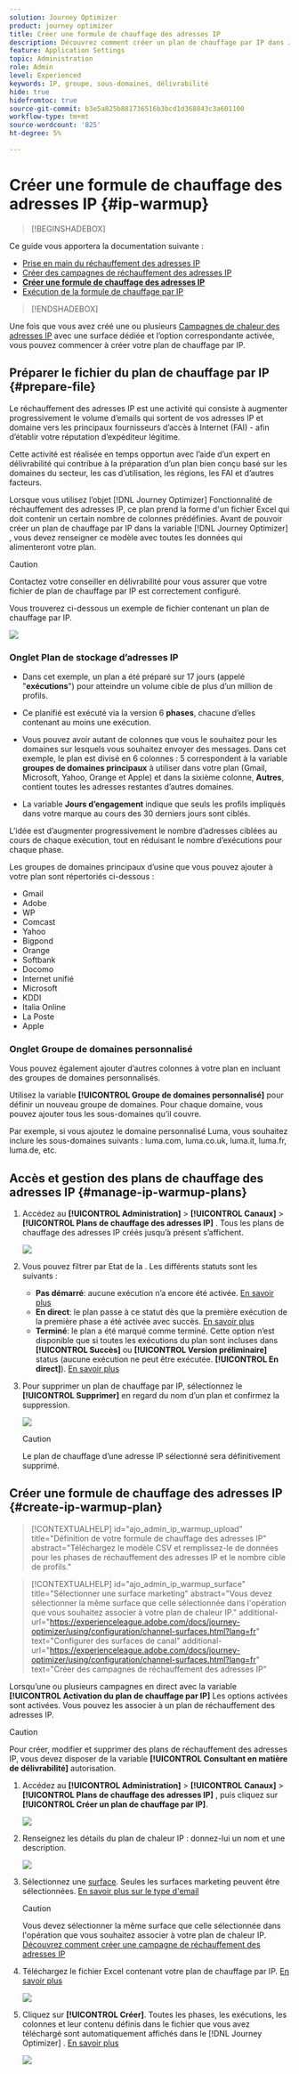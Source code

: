```yaml
---
solution: Journey Optimizer
product: journey optimizer
title: Créer une formule de chauffage des adresses IP
description: Découvrez comment créer un plan de chauffage par IP dans Journey Optimizer
feature: Application Settings
topic: Administration
role: Admin
level: Experienced
keywords: IP, groupe, sous-domaines, délivrabilité
hide: true
hidefromtoc: true
source-git-commit: b3e5a825b881736516b3bcd1d368843c3a601100
workflow-type: tm+mt
source-wordcount: '825'
ht-degree: 5%

---
```


# Créer une formule de chauffage des adresses IP {#ip-warmup}

>[!BEGINSHADEBOX]

Ce guide vous apportera la documentation suivante :

* [Prise en main du réchauffement des adresses IP](ip-warmup-gs.md)
* [Créer des campagnes de réchauffement des adresses IP](ip-warmup-campaign.md)
* **[Créer une formule de chauffage des adresses IP](ip-warmup-plan.md)**
* [Exécution de la formule de chauffage par IP](ip-warmup-execution.md)

>[!ENDSHADEBOX]

Une fois que vous avez créé une ou plusieurs [Campagnes de chaleur des adresses IP](ip-warmup-campaign.md) avec une surface dédiée et l’option correspondante activée, vous pouvez commencer à créer votre plan de chauffage par IP.

## Préparer le fichier du plan de chauffage par IP {#prepare-file}

Le réchauffement des adresses IP est une activité qui consiste à augmenter progressivement le volume d’emails qui sortent de vos adresses IP et domaine vers les principaux fournisseurs d’accès à Internet (FAI) - afin d’établir votre réputation d’expéditeur légitime.

Cette activité est réalisée en temps opportun avec l’aide d’un expert en délivrabilité qui contribue à la préparation d’un plan bien conçu basé sur les domaines du secteur, les cas d’utilisation, les régions, les FAI et d’autres facteurs.

Lorsque vous utilisez l’objet [!DNL Journey Optimizer] Fonctionnalité de réchauffement des adresses IP, ce plan prend la forme d&#39;un fichier Excel qui doit contenir un certain nombre de colonnes prédéfinies. Avant de pouvoir créer un plan de chauffage par IP dans la variable [!DNL Journey Optimizer] , vous devez renseigner ce modèle avec toutes les données qui alimenteront votre plan.

>[!CAUTION]
>
>Contactez votre conseiller en délivrabilité pour vous assurer que votre fichier de plan de chauffage par IP est correctement configuré.

Vous trouverez ci-dessous un exemple de fichier contenant un plan de chauffage par IP.

![](assets/ip-warmup-sample-file.png)

### Onglet Plan de stockage d’adresses IP

* Dans cet exemple, un plan a été préparé sur 17 jours (appelé &quot;**exécutions**&quot;) pour atteindre un volume cible de plus d’un million de profils.

* Ce planifié est exécuté via la version 6 **phases**, chacune d’elles contenant au moins une exécution.

* Vous pouvez avoir autant de colonnes que vous le souhaitez pour les domaines sur lesquels vous souhaitez envoyer des messages. Dans cet exemple, le plan est divisé en 6 colonnes : 5 correspondent à la variable **groupes de domaines principaux** à utiliser dans votre plan (Gmail, Microsoft, Yahoo, Orange et Apple) et dans la sixième colonne, **Autres**, contient toutes les adresses restantes d’autres domaines.
* La variable **Jours d’engagement** indique que seuls les profils impliqués dans votre marque au cours des 30 derniers jours sont ciblés.

L’idée est d’augmenter progressivement le nombre d’adresses ciblées au cours de chaque exécution, tout en réduisant le nombre d’exécutions pour chaque phase.

Les groupes de domaines principaux d’usine que vous pouvez ajouter à votre plan sont répertoriés ci-dessous :

* Gmail
* Adobe
* WP
* Comcast
* Yahoo
* Bigpond
* Orange
* Softbank
* Docomo
* Internet unifié
* Microsoft
* KDDI
* Italia Online
* La Poste
* Apple

### Onglet Groupe de domaines personnalisé

Vous pouvez également ajouter d’autres colonnes à votre plan en incluant des groupes de domaines personnalisés.

Utilisez la variable **[!UICONTROL Groupe de domaines personnalisé]** pour définir un nouveau groupe de domaines. Pour chaque domaine, vous pouvez ajouter tous les sous-domaines qu’il couvre.<!--TBC-->

Par exemple, si vous ajoutez le domaine personnalisé Luma, vous souhaitez inclure les sous-domaines suivants : luma.com, luma.co.uk, luma.it, luma.fr, luma.de, etc.

## Accès et gestion des plans de chauffage des adresses IP {#manage-ip-warmup-plans}

1. Accédez au **[!UICONTROL Administration]** > **[!UICONTROL Canaux]** > **[!UICONTROL Plans de chauffage des adresses IP]** . Tous les plans de chauffage des adresses IP créés jusqu’à présent s’affichent.

   ![](assets/ip-warmup-filter-list.png)

1. Vous pouvez filtrer par Etat de la . Les différents statuts sont les suivants :

   * **Pas démarré**: aucune exécution n’a encore été activée. [En savoir plus](ip-warmup-execution.md#define-runs)
   * **En direct**: le plan passe à ce statut dès que la première exécution de la première phase a été activée avec succès. [En savoir plus](ip-warmup-execution.md#define-runs)
   * **Terminé**: le plan a été marqué comme terminé. Cette option n’est disponible que si toutes les exécutions du plan sont incluses dans **[!UICONTROL Succès]** ou **[!UICONTROL Version préliminaire]** status (aucune exécution ne peut être exécutée. **[!UICONTROL En direct]**). [En savoir plus](ip-warmup-execution.md#define-runs#mark-as-completed)
     <!--* **Paused**: to check (user action)-->

1. Pour supprimer un plan de chauffage par IP, sélectionnez le **[!UICONTROL Supprimer]** en regard du nom d’un plan et confirmez la suppression.

   ![](assets/ip-warmup-delete-plan.png)

   >[!CAUTION]
   >
   >Le plan de chauffage d’une adresse IP sélectionné sera définitivement supprimé.

## Créer une formule de chauffage des adresses IP {#create-ip-warmup-plan}

>[!CONTEXTUALHELP]
>id="ajo_admin_ip_warmup_upload"
>title="Définition de votre formule de chauffage des adresses IP"
>abstract="Téléchargez le modèle CSV et remplissez-le de données pour les phases de réchauffement des adresses IP et le nombre cible de profils."

>[!CONTEXTUALHELP]
>id="ajo_admin_ip_warmup_surface"
>title="Sélectionner une surface marketing"
>abstract="Vous devez sélectionner la même surface que celle sélectionnée dans l&#39;opération que vous souhaitez associer à votre plan de chaleur IP."
>additional-url="https://experienceleague.adobe.com/docs/journey-optimizer/using/configuration/channel-surfaces.html?lang=fr" text="Configurer des surfaces de canal"
>additional-url="https://experienceleague.adobe.com/docs/journey-optimizer/using/configuration/channel-surfaces.html?lang=fr" text="Créer des campagnes de réchauffement des adresses IP"

Lorsqu’une ou plusieurs campagnes en direct avec la variable **[!UICONTROL Activation du plan de chauffage par IP]** Les options activées sont activées. Vous pouvez les associer à un plan de réchauffement des adresses IP.

>[!CAUTION]
>
>Pour créer, modifier et supprimer des plans de réchauffement des adresses IP, vous devez disposer de la variable **[!UICONTROL Consultant en matière de délivrabilité]** autorisation. <!--Learn more on managing [!DNL Journey Optimizer] users' access rights in [this section](../administration/permissions-overview.md).-->

1. Accédez au **[!UICONTROL Administration]** > **[!UICONTROL Canaux]** > **[!UICONTROL Plans de chauffage des adresses IP]** , puis cliquez sur **[!UICONTROL Créer un plan de chauffage par IP]**.

   ![](assets/ip-warmup-create-plan.png)

1. Renseignez les détails du plan de chaleur IP : donnez-lui un nom et une description.

   ![](assets/ip-warmup-plan-details.png)

1. Sélectionnez une [surface](channel-surfaces.md). Seules les surfaces marketing peuvent être sélectionnées. [En savoir plus sur le type d&#39;email](../email/email-settings.md#email-type)

   >[!CAUTION]
   >
   >Vous devez sélectionner la même surface que celle sélectionnée dans l&#39;opération que vous souhaitez associer à votre plan de chaleur IP. [Découvrez comment créer une campagne de réchauffement des adresses IP](ip-warmup-campaign.md)

1. Téléchargez le fichier Excel contenant votre plan de chauffage par IP. [En savoir plus](#prepare-file)

   <!--
    You can also download the Excel template from the [!DNL Journey Optimizer] user interface and upload it after filling it with the IP warmup details.-->

   ![](assets/ip-warmup-upload-success.png)

1. Cliquez sur **[!UICONTROL Créer]**. Toutes les phases, les exécutions, les colonnes et leur contenu définis dans le fichier que vous avez téléchargé sont automatiquement affichés dans le [!DNL Journey Optimizer] . [En savoir plus](ip-warmup-execution.md)

   ![](assets/ip-warmup-plan-uploaded.png)
